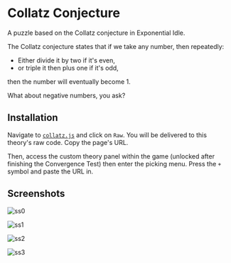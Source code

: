 # Collatz Conjecture

A puzzle based on the Collatz conjecture in Exponential Idle.

The Collatz conjecture states that if we take any number, then repeatedly:

- Either divide it by two if it's even,
- or triple it then plus one if it's odd,

then the number will eventually become 1.

What about negative numbers, you ask?

## Installation

Navigate to [`collatz.js`](./collatz.js) and click on `Raw`. You will be
delivered to this theory's raw code. Copy the page's URL.

Then, access the custom theory panel within the game (unlocked after finishing
the Convergence Test) then enter the picking menu. Press the `+` symbol and
paste the URL in.

## Screenshots

![ss0](screenshots/07.jpg 'Collatz conjecture')

![ss1](screenshots/08.jpg 'Binary')

![ss2](screenshots/06.jpg 'History')

![ss3](screenshots/01.jpg 'Negativity')
